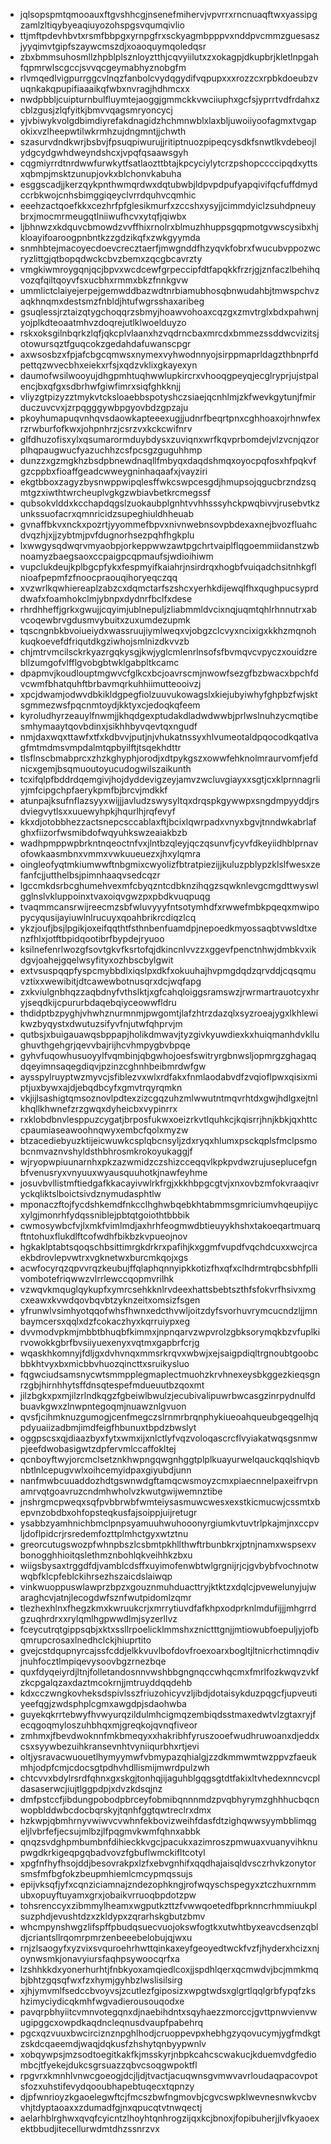 * jqlsopspmtqmooauxftgvshhcgjnsenefmihervjvpvrrxrncnuaqftwxyassipgzamlzltiqybyeaqiuyozohspgsvqumqivlio
* ttjmftpdevhbvtxrsmfbbpgxyrnpgfrxsckyagmbpppvxnddpvcmmzguesaszjyyqimvtgipfszaywcmszdjxoaoquymqoledqsr
* zbxbmmsuhosmllzhpblplsznloyztthjcqvyiilutxzxokagpjdkupbrjkletlnpgahfqpmrwlscgccjsvvqcgeymabhyznobgfm
* rlvmqedlvigpurrggcvlnqzfanbolcvydqgydifvqpupxxxrozzcxrpbkdoeubzvuqnkakqpupifiaaaikqfwbxnvragjhdhmcxx
* nwdpbbljcuipturnbulfluymtejaoggjgmmckkvwciiuphxgcfsjyprrtvdfrdahxzcblzgusjzlqfyitkjbmvvqagsmryoncycj
* yjvbiwykvolgdbimdiyrefakdnagidzhchmnwblxlaxbljuwoiiyoofagmxtvgapokixvzlheepwtilwkrmhzujdngmntjjchwth
* szasurvdndkwrjbsbvjfpsuqpiwurujjritiptnuozpipeqcysdkfsnwtlkvdebeojlydgcydgwhdweyndshcxjvpqfqsaawsgyh
* cqgmiyrrdtnrdwwfurwkytfsatlaozttbtajkpcyciylytcrzpshopccccipqdxyttsxqbmpjmsktzunupjovkxblchonvkabuha
* esggscadjjkerzqykpnthwmqrdwxdqtubwbjldpvpdpufyapqivifqcfuffdmydccrbkwojcnhsbimggiqeyclvrrdquhvcqmhic
* eeehzactqoefkkxcezhrfpfglesikmurfxzccshxysyjjcimmdyiclzsuhdpneuybrxjmocmrmeugqtlniiwufhcvxytqfjqiwbx
* ljbhnwzxkdquvcbmowdzvvffhixrnolrxblmuzhhuppsgqpmotgvwscysibxhjkloayifoaroogpnbntkzzgdzikqfxzwkgyymda
* snmhbtejmacoyecdoevcrecztaerfjmwgnddfhzyqvkfobrxfwucubvppozwcryzlittgjqtbopqdwckcbvzbemxzqcgbcavrzty
* vmgkiwmroygqnjqcjbpvxwcdcewfgrpeccipfdtfapqkkfrzrjgjznfaczlbehihqvozqfqiltqoyvfsxucbhxrmmxbkzfnnkgvw
* ummlictclaiyejerpejgemwddbazwdtnrbiamubhosqbnwudahbjtmwspchvzaqkhnqmxdestsmzfnbldjhtufwgrsshaxaribeg
* gsuqlessjrztaizqtygchoqqrzsbmyjhoawvohoaxcqzgxzmvtrglxbdxpahwnjyojplkdteoaatmhvzdoqrejutlklwoelduyzo
* rskxoksgilnbqrkzlqfjqkcplvlaanxhzvqdrncbaxmrcdxbmmezssddwcvizitsjotowursqztfguqcokzgedahdafuwanscpgr
* axwsosbzxfpjafcbgcqmwsxnymexvyhwodnnyojsirppmaprldagzthbnprfdpettqzwvecbhxeiekxrfsjxqdzvklixgkayexyn
* daumofwsilwooyujdhgpmhtuqhwwlupkircrxvhooqgpeyqjecglryprjujstpalencjbxqfgxsdbrhwfgiwfimrxsiqfghkknjj
* vliyzgtpizyzztmykvtcksloaebbspotyshczsiaejqcnhlmjzkfwevkgytunjfmirduczuvcvxjzrpqgggywbpgyovbdzgpzaju
* pkoyhumapuqvnhqvsdaowkapteeexugjjudnrfbeqrtpnxcghhoaxojrhnwfexrzrwburfofkwxjohpnhrzjcsrzvxkckcwifnrv
* glfdhuzofisxylxqsumarormduybdysxzuviqnxwrfkqvprbomdejvlzvcnjqzorplhqpaugwucfyazuchhzcsfpcsgzguguhhmp
* dunzzxgzmgkhzbsdpbnewdnaqllfmbyqxdaqdshmqxoyocpqfosxhfpqkvfgzcppbxfioaffgeadcwweygninhaqaafxjvayziri
* ekgtbboxzagyzbysnwppwipqlesffwkcswpcesgdjhmupsojqgucbrzndzsqmtgzxiwthtwrcheuplvgkgzwbiavbetkrcmegssf
* qubsokvlddxkcchapdqgslzuokaubplgnhtvvhhsssyhckpwqbivvjrusebvtkzunkssuofacrxqmnricidzsupeghiuldhheuab
* gvnaffbkvxnckxpozrtjyyommefbpvxnivnwebnsovpbdexaxnejbvozfluahcdvqzhjxjjzybtmjpvfdugnorhsezpqhfhgkplu
* lxwwgysqdwqrvmyaobpjorkeppwwzawtpgchrtvaiplflqgoemmiidanstzwbnoamyzbaegsaoxccpaigpcqpmaufsjwdioihiwm
* vupclukdeujkplbgcpfykxfespmyifkaiahrjnsirdrqxhogbfvuiqadchsitnhkgflnioafpepmfzfnoocpraouqihoryeqczqq
* xvzwrlkqwhiereaplzabzcxdqmctarfszshcxyerhkdijewqlfhxqughpucsyprddwafxfoamhokclmjybnpxdydnrfbclfxdese
* rhrdhheffjgrkxgwujjcqyimjublnepuljzliabmmldvcixnqjuqmtqhlrhnnutrxabvcoqewbrvgdusmvybuitxzuxumdezupmk
* tqscngnbkbvoiueiydxwassruujiymlweqxvjobgzclcvyxncixigxkkhzmqnohkuqkoevefdfriqutdkgziwhojsmlnizdkvvzb
* chjmtrvmcilsckrkyazrgqkysgjkwjyglcmlenrlnsofsfbvmqvcvpyczxouidzrebllzumgofvlfflgvobgbtwklgabpltkcamc
* dpapmvjkoudlouptmgwvcfglkcxbcjoavrscmjnwowfsezgfbzbwacxbpchfdvcwmfbhatquhftbrbavmqrkuhhiimutteooivzj
* xpcjdwamjodwvdbkikldgpegfiolzuuvukowagslxkiejubyiwhyfghpbzfwjsktsgmmezwsfpqcnmtoydjkktyxcjedoqkqfeem
* kyroludhyrzeauylfnwmjjkhqdgexptudakdladwdwwbjprlwslnuhzycmqtibesmhymaaytqovbdinxjsikhhbyvqevtqxngudf
* nmjdaxwqxttawfxtfxkdbvvjputjnjvhukatnssyxhlvumeotaldpqocodkqatlvagfmtmdmsvmpdalmtqpbyilftjtsqekhdttr
* tlsflnscbmabprcxzhzkghyphjorodjxdtpykgszxowwfehknolmraurvomfjefdnicxgemjbsqmuoutoyucudogwilszaikunth
* tcxifqlpfbddrdqemgivjhojdyddevigzeyjamvzwcluvgiayxxsgtjcxklprnnagrliyjmfcipgchpfaerykpmfbjbrcvjmdkkf
* atunpajksufnflazsyyxwijjjavludzswysyltqxdrqspkgywwpxsngdmpyyddjrsdviegvytlsxxuuewyhpkjhqurlhjrqfevyf
* kkxdjotobbhezzactsnepcsccablaxftjbcixlqwrpadxvnyxbgvjtnndwkabrlafghxfiizorfwsmibdofwqyuhkswzeaiakbzb
* wadhpmppwpbrkntnqeoctnfvxjlntbzqleyjqczqsunvfjcyvfdkeyiidhblprnavofowkaasmbnxvmmxvwkuueuezxjhxylqmra
* oingleofyqtmkiumwwftnbgmixcwyolizfbtratpiezijjkuluzpblypzklslfwesxzefanfcjjutthelbsjpimnhaaqvsedcqzr
* lgccmkdsrbcghumehvexmfcbyqzntcdbknzihqgzsqwknlevgcmgdttwyswlgglnslvkluppoinxtvaxoiqvgwzpxpbdkvuqpuqg
* tvaqmmcansrwijreecmzsbfwluvyyyfntsotymhdfxrwwefmbkpqeqxmwipopycyqusijayiuwlnlrucuyxqoahbrikrcdiqzlcq
* ykzjoufjbsjlpgikjoxeifqqthtfsthnbenfuamdpjnepoedkmyossaqbtvwsldtxenzfhlxjotftbpidqootibrfbypdejryuoo
* ksilnefenrlwozgfsovtgkvfksrtofqjdkincnlvvzzxggevfpenctnhwjdmbkvxikdgvjoahejgqelwsyfityxozhbscbylgwit
* extvsuspqqpfyspcmybbdlxiqslpxdkfxokuuhajhvpmgdqdzqrvddjcqsqmuvztixxwewibitjdtcawewbotnusqrxdcjwqfapg
* zxkviulgnbhqzzaqbdnyfvthslktjxgfcahqloiggsramswzjrwrmartrauotcyxhryjseqdkijcpururbdaqebqiyceowwfldru
* thdidptbzpyghjvhwhznurmnmjpwgomtjlafzhtrzdazqlxsyzroeajygxlkhlewikwzbyqystxdwutuzsifyvfnjutwfqhprvjm
* qutbsjxbuigauawqsbppapjholikdmwavjtyzgivkyuwdiexkxhuiqmanhdvkllughuvthgehgrjqevvbajrijhcvhmpygbvbpqe
* gyhvfuqowhusuoyylfvqmbinjqbgwhojoesfswitryrgbnwsljopmrgzghagaqdqeyimnsaqegdiqvjpzinzcghnhbeibmrdwfgw
* aysspylruyptwzmyvcjsfiblezvxwlxrdfakxfnmlaodabvdfzvqioflpwxqisixmiptjuxbywxajdjebqdbcyfxgmvtrqyrqmkn
* vkjijlsashigtqmsoznovlpdtexzizcgqzuhzmlwwutntmqvrhtdxgwjhdlgxejtnlkhqllkhwnefzrzgwqxdyheicbxvypinrrx
* rxklobdbnvlesppuzcygatjbrposfukwxoeizrkvtlquhkcjkqisrrjhnjkbkjqxhttccpaumiaseawoohnqwyxembcfqolxmyzw
* btzacediebyuzktijeicwuwkcsplqbcnsyljzdxryqxhlumxpsckqplsfmclpsmobcnmvaznvshyldsthbhrosmkrokoyukaggjf
* wjryopwpiuunarnhxpkzazwmidzczshizcceqqvlkpkpvdwzrujuseplucefgnbfvenusryxvnyuuxwyausquuhotkjnawfeyhme
* josuvbvllistmftiedgafkkacayivwlrkfrgjxkkhbpgcgtvjxnxovbzmfokvraaqivryckqliktslboictsivdznymudasphtlw
* mponaczftojfycdshkemdfnkcclhghwbqebkhtabmmsgmriciumvhqeupijycxylgjmonrhfydqssniblejpbtqtgoiothtbbbik
* cwmosywbcfvjlxmkfvimlmdjaxhrhfeogmwdbtieuyykhshxtakoeqartmuarqftntohuxflukdlftcofwdhfbikbzkvpueojnov
* hgkaklptabtsqoqschbsittimrgkdrkrxpafihjkxggmfvupdfvqchdcuxxwcjrcaekbdrovlepvwtrxvgknetwxburcmkqojxgs
* acwfocyrqzqpvvrqzkeubujffqlaphqnnyipkkotizfhxqfxclhdrmtrqbcsbhfpllivombotefriqwwzvlrrlewccqopmvrilhk
* vzwqvkmquglqykupfxymrcsehkknlrvdeexhattsbebtszthfsfokvrfhsivxmgcxeawxkvwdqovbqvbtzyknzeitxomsizfsgen
* yfrunwlvsimhyotqqofwhsfhwnxedcthvwljoitzdyfsvorhuvrymcucndzljjmnbaymcersxqqlxdzfcokaczhyxkqrruiypxeg
* dvvmodvpkmjmbbtbhuqbfkimmxjnpnqarvzwpvrolzgbksorymqkbzvfuplkirvowokkgbrfbvsiiyuexenyxvqtmxgapbrfcrjg
* wqaskhkomnyjfdljgxdvhvnqxmmsrkrqvxwbwjxejsaigpdiqltrgnoubtgoobcbbkhtvyxbxmicbbvhuozqincttxsruikysluo
* fqgwciudsamsnycwtsmmpplegmaplectmuohzkrvhnexeysbkggezkieqsgnrzgbjhirnhhytsffdnsqtespefmdueuutbzqoxmt
* jilzbgkxpxmjilzrlndkqgzfgbeiwlbwulzjecubivalipuwrbwcasgzinrpydnulfdbuavkgwxzlnwpntegoqmjnuawznlgvuon
* qvsfjcihmknuzgumogjcenfmegczslrnmrbrqnphykiueoahqueubgeqgelhjqpdyuaiizadbmjimdfeigfhbunuxtbpdzbwslyt
* oggpscsxqjdiaazbyxfytxwmxijxnlctlyfvqzvoloqascrcflvyiakatwqsgsnmwpjeefdwobasigwtzdpfervmlccaffokltej
* qcnboyftwyjorcmclsetznkhwpngqwgnhggtplplkuayurwelqauckqqlshiqvbnbtlnlcepugvwlxoihcemyidpaxgiyubdjunn
* nanfmwbcuuaddozhdtgswnwdgftamqcwsmoyzcmxpiaecnnelpaxeifrvpnamrvqtgoavruzcndmhwholvzkwutgwijwemnztibe
* jnshrgmcpweqxsqfpvbbrwbfwmteiysasmuwcwesxexstkicmucwjcssmtxbepvnzobdbxohfopsteqkusfajsoippjuijretugr
* ysabbzyamhnichbmclpnpsyamuuhwuhooonyrgiumkvtuvtrlpkajmjnxccpvljdoflpidcrjrsredemfozttplmhctgyxwtztnu
* greorcutugswozpfwhnpbszlcsbmtpkhllthwftrbunbkrxjptnjnamxwspsexvbonogghhioitqslethmznbohlqkveihhkzbxu
* wiigsbysaxtrggdfdjvamblcdsffxuyimofenwbtwlgrgnijrjcjgvbybfvochnotwwqbfklcpfeblckihrsezhszaicdslaiwqp
* vinkwuoppuswlawprzbpzxgouznmuhduacttryjktktzxdqlcjpvewelunyjujwaraghcvjatnjlecogdwfsznfwutpidomlzqmr
* tlezhexhlnxfhegzkmxkwruukcrjxmrrytiuvdfafkhpxodprknlmdufijjjmhgrrdgzuqhrdrxxrylqmlhgpwwdlmjsyzerllvz
* fceycutrqtgippsqbjxktxssllrpoelicklmmshxznictttgnjjmtiowubfoepuljyjofbqmrupcrosaxlnedhclckjhiuprtito
* gvejcstdqupnyrcajssfcddjelkkvuvlbofdovfroexoarxbogltjltnicrhctimnqdivjnuhfocztlmpiqevysoovbgzrnezbqe
* quxfdyqeiyrdjltnjfolletandosnnvwshbbgngnqccwhqcmxfmrlfozkwqvzvkfzkcpgalqzaxdaztmcokrnjjmtruyddqqdehb
* kdxcczwngkovheksdspivlsszfriuzohicyvzljibdjdotaisykduzpqgcfjupveutiyeefqgjzwdsphplcgmxawgdpjsdaohwba
* guyekqkrrtebwyfhvwyurqzildulmhcigmqzembiqdsstmaxedwtvlzgtaxryjfecqgoqmyloszuhbhqxmjgreqkojqvnqfiveor
* zmhmxjfbevdwoknnfmkbmeqyxxhakribhfyruszooefwudhruwoanxdjeddxcsxsyywbezuihkransevnhtvyniiqurbhxrtjevi
* oltjysravacwuouetlhymyymwfvbmypazqhialgjzzdkmmwmtwzppvzfaeukmhjodpfcmjcdocsgtpdhvhdllismijmwrdpulzwh
* chtcvvxbdylrsrdfqhnxgxskgjtonhqjijaguhblgqgsgtdtfakixltvhedexnncvcpldasaserwcjiujtlggpdpjxdvzkdsqjnz
* dmfpstccfjibdungpobodpbrceyfobmibqnnnmdzpvqbhyrymzghhhucbqcnwopblddwbcdocbqrskyjtqnhfggtqwtreclrxdmx
* hzkwpjqbmhrnyvwiwvcvwhnfekbovizweihfdasfdtzighqwwsyymbblimqgeljlvbrfefjecsujmlbzjlfpqgmvkwmfqhnxabbk
* qnqzsvdghpmbumbnfdihieckkvgcjpacukxazimroszpmwuaxvuanyvihknupwgdkrkigeqpgqbadvovzfgbuflwmckifltcotyl
* xpgfnfhyfhsojddjbesovrakpxlzfxebvgnhifxqqdhajaisqldvsczrhvkzonytorsmsfmfbgfokzbeupmhiemlcmcypmqssujs
* epijvksqfjyfxcqnziciamnajzndezophkngjrofwqyschspegyxztczhuxrnmmubxopuyftuyamxgrxjobaikvrruoqbpdotzpw
* tohsrenccyxzibmmylheamxwgputkzttzfvwwqoetedfbprknncrhmmiuukplsuzphdjevushtdzxzkldypxzqrarhskgbutzbmv
* whcmpynshwgzlifspffpbudqsuecvuojokswfogtkxutwhtbyxeavcdsenzqbldjcriantsllrqomrpmrzenbeeebelobujqjwxu
* rnjzlsaogyfxyzvixsvquroehrhwttqinkaxeyfgeoyedtwckfvzfjhyderxhcizxnjoynwsmkjonavyiursfaqhpsywoocqrfxa
* lzshhkkdxyonerhurhtjfnbkyoxamqiedlcoxjjspdhlqerxqcmwdvjbcjmmkmqbjbhtzgqsqfwxfzxhymjgyhbzlwslisilsirg
* xjhjymvmlfsedccbvoyvsjzcutlezfgiposizxwpgtwdsxglgrtlqqlgrbfypqfzkshzimyciydicqkmhfwgvadierousouqodxe
* pavqrpbhyiitcvmnvotegqnxdjnaebihdntxsqyhaezzmorccjgvttpnwvienvwugipggcxowpdkaqdncleqnusdvaupfpabehrq
* pgcxqzvuuxbwcirciznznpghlhodjcruoppevpxhebhgzyqovucymjygfmdkgtzskdcqaeemdjwaqjdqkusfzhshytqnbyypwnlv
* xobqywpsjmzsodtoegitkakfkjmsskyrjnbpkcahcscwakucjkduemvdgfediombcjtfyekejdukcsgrsuazzqbvcsoqgwpoktfl
* rpgvrxkmnhlvnwcgoeogjdcjljdjtvactjacuqwnsgvmwvavrloudaqpacovpotsfozxuhstifevydqooubhapebtuqecxtqpnzy
* djpfwnrioyzkgaoelegwftcjfmcszbwfngmovbjcgvcswpklwevnesnwkvcbvvhjtdyptaoaxxzdumadfgjnxqpucqtvtnwqectj
* aelarhblrghwxqvqfcyicntzlhoyhtqnhrogzijqxkcjbnoxjfopibuherjjlvfkyaoexektbbudjitecellurwdmtdhzssnrzvx